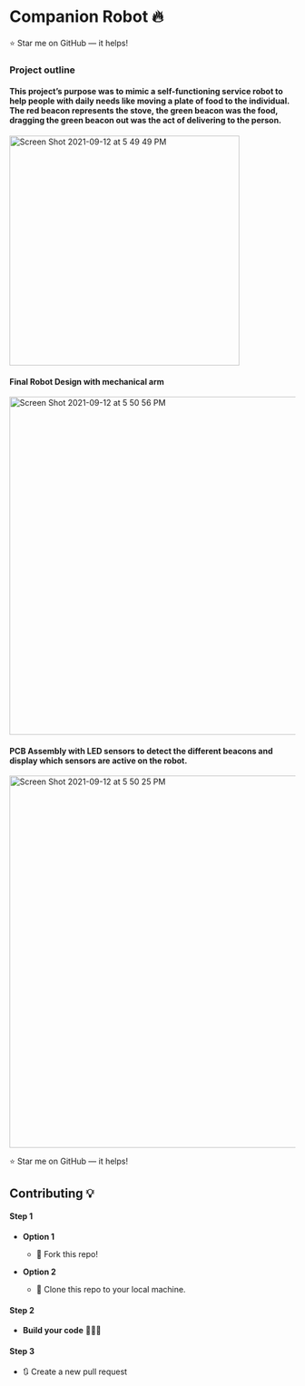 # Companion Robot 🔥

:star: Star me on GitHub — it helps!

### Project outline
#### This project’s purpose was to mimic a self-functioning service robot to help people with daily needs like moving a plate of food to the individual. The red beacon represents the stove, the green beacon was the food, dragging the green beacon out was the act of delivering to the person.
<img width="405" alt="Screen Shot 2021-09-12 at 5 49 49 PM" src="https://user-images.githubusercontent.com/67044481/133009166-55487325-cb10-423d-95e4-d863a30771a1.png">

#### Final Robot Design with mechanical arm 
<img width="596" alt="Screen Shot 2021-09-12 at 5 50 56 PM" src="https://user-images.githubusercontent.com/67044481/133009191-decbcfaf-80dd-43d1-a53e-1e8992f2d745.png">


#### PCB Assembly with LED sensors to detect the different beacons and display which sensors are active on the robot.
<img width="656" alt="Screen Shot 2021-09-12 at 5 50 25 PM" src="https://user-images.githubusercontent.com/67044481/133009221-12b5e2fc-e7ea-4462-b95a-f22dc64a524e.png">
  


:star: Star me on GitHub — it helps!


## Contributing 💡
#### Step 1

- **Option 1**
    - 🍴 Fork this repo!

- **Option 2**
    - 👯 Clone this repo to your local machine.


#### Step 2

- **Build your code** 🔨🔨🔨

#### Step 3

- 🔃 Create a new pull request
